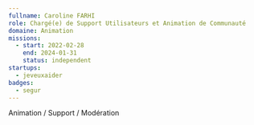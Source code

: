 ```yaml
---
fullname: Caroline FARHI
role: Chargé(e) de Support Utilisateurs et Animation de Communauté 
domaine: Animation
missions:
  - start: 2022-02-28
    end: 2024-01-31
    status: independent
startups:
  - jeveuxaider
badges:
  - segur
---
```


Animation / Support / Modération
